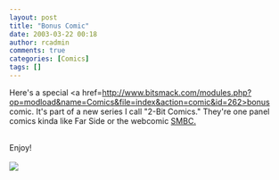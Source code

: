 ```yaml
---
layout: post
title: "Bonus Comic"
date: 2003-03-22 00:18
author: rcadmin
comments: true
categories: [Comics]
tags: []
---
```

Here's a special <a href=http://www.bitsmack.com/modules.php?op=modload&name=Comics&file=index&action=comic&id=262>bonus comic.</a> It's part of a new series I call "2-Bit Comics." They're one panel comics kinda like Far Side or the webcomic <a href=http://www.smbccomics.com>SMBC.</a>
<br />

<br />
Enjoy!<Br><br><!--more--><img src='http://dl.bitsmack.com/comics/20030322.gif'   />

